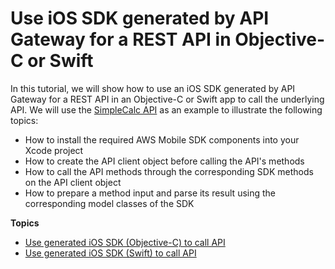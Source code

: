 # Use iOS SDK generated by API Gateway for a REST API in Objective\-C or Swift<a name="how-to-generate-sdk-ios"></a>

In this tutorial, we will show how to use an iOS SDK generated by API Gateway for a REST API in an Objective\-C or Swift app to call the underlying API\. We will use the [SimpleCalc API](simple-calc-lambda-api.md) as an example to illustrate the following topics:
+ How to install the required AWS Mobile SDK components into your Xcode project
+ How to create the API client object before calling the API's methods
+ How to call the API methods through the corresponding SDK methods on the API client object
+ How to prepare a method input and parse its result using the corresponding model classes of the SDK

**Topics**
+ [Use generated iOS SDK \(Objective\-C\) to call API](how-to-use-sdk-ios-objc.md)
+ [Use generated iOS SDK \(Swift\) to call API](how-to-generate-sdk-ios-swift.md)